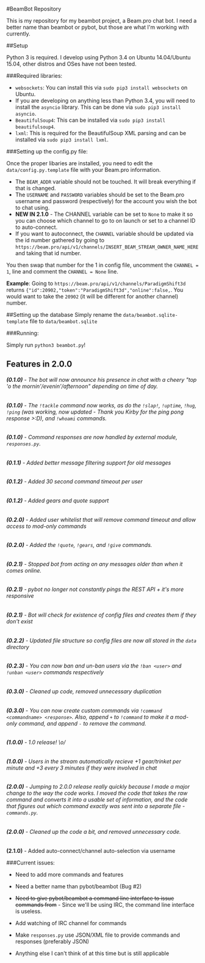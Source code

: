 #BeamBot Repository

This is my repository for my beambot project, a Beam.pro chat bot. I need a better name than beambot or pybot, but those are what I'm working with currently.

##Setup

Python 3 is required. I develop using Python 3.4 on Ubuntu 14.04/Ubuntu 15.04, other distros and OSes have not been tested.

###Required libraries:

* `websockets`: You can install this via `sudo pip3 install websockets` on Ubuntu.
* If you are developing on anything less than Python 3.4, you will need to install the `asyncio` library. This can be done via `sudo pip3 install asyncio`.
* `BeautifulSoup4`: This can be installed via `sudo pip3 install beautifulsoup4`.
* `lxml`: This is required for the BeautifulSoup XML parsing and can be installed via `sudo pip3 install lxml`.

###Setting up the config.py file:

Once the proper libaries are installed, you need to edit the `data/config.py.template` file with your Beam.pro information.

* The `BEAM_ADDR` variable should not be touched. It will break everything if that is changed.
* The `USERNAME` and `PASSWORD` variables should be set to the Beam.pro username and password (respectively) for the account you wish the bot to chat using.
* **NEW IN 2.1.0** - The CHANNEL variable can be set to `None` to make it so you can choose which channel to go to on launch or set to a channel ID to auto-connect.
* If you want to autoconnect, the `CHANNEL` variable should be updated via the id number gathered by going to `https://beam.pro/api/v1/channels/INSERT_BEAM_STREAM_OWNER_NAME_HERE` and taking that id number. 

 You then swap that number for the 1 in config file, uncomment the `CHANNEL = 1`, line and comment the `CHANNEL = None` line.

**Example**: Going to `https://beam.pro/api/v1/channels/ParadigmShift3d` returns `{"id":20902,"token":"ParadigmShift3d","online":false,`. You would want to take the `20902` (it will be different for another channel) number.

##Setting up the database
Simply rename the `data/beambot.sqlite-template` file to `data/beambot.sqlite`

###Running:

Simply run `python3 beambot.py`!

## Features in 2.0.0

###### **(0.1.0)** - The bot will now announce his presence in chat with a cheery "top 'o the mornin'/evenin'/afternoon" depending on time of day.

###### **(0.1.0)** - The `!tackle` command now works, as do the `!slap!`, `!uptime`, `!hug`, `!ping` (was working, now updated - Thank you Kirby for the ping pong response >:D),  and `!whoami` commands.

###### **(0.1.0)** - Command responses are now handled by external module, `responses.py`.

###### **(0.1.1)** - Added better message filtering support for old messages

###### **(0.1.2)** - Added 30 second command timeout per user

###### **(0.1.2)** - Added gears and quote support

###### **(0.2.0)** - Added user whitelist that will remove command timeout and allow access to mod-only commands

###### **(0.2.0)** - Added the `!quote`, `!gears`, and `!give` commands.

###### **(0.2.1)** - Stopped bot from acting on any messages older than when it comes online.

###### **(0.2.1)** - pybot no longer not constantly pings the REST API + it's more responsive

###### **(0.2.1)** - Bot will check for existence of config files and creates them if they don't exist

###### **(0.2.2)** - Updated file structure so config files are now all stored in the `data` directory

###### **(0.2.3)** - You can now ban and un-ban users via the `!ban <user>` and `!unban <user>` commands respectively

###### **(0.3.0)** - Cleaned up code, removed unnecessary duplication

###### **(0.3.0)** - You can now create custom commands via `!command <commandname> <response>`. Also, append `+` to `!command` to make it a mod-only command, and append `-` to remove the command.

###### **(1.0.0)** - 1.0 release! \o/

###### **(1.0.0)** - Users in the stream automatically recieve +1 gear/trinket per minute and +3 every 3 minutes if they were involved in chat

###### **(2.0.0)** - Jumping to 2.0.0 release really quickly because I made a major change to the way the code works. I moved the code that takes the raw command and converts it into a usable set of information, and the code that figures out which command exactly was sent into a separate file - `commands.py`.

###### **(2.0.0)** - Cleaned up the code a bit, and removed unnecessary code.

**(2.1.0)** - Added auto-connect/channel auto-selection via username

###Current issues:

* Need to add more commands and features

* Need a better name than pybot/beambot (Bug #2)

* ~~Need to give pybot/beambot a command line interface to issue commands from~~ - Since we'll be using IRC, the command line interface is useless.

* Add watching of IRC channel for commands

* Make `responses.py` use JSON/XML file to provide commands and responses (preferably JSON)

* Anything else I can't think of at this time but is still applicable